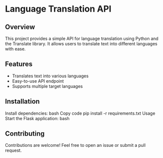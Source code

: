 # Language Translation API

## Overview
This project provides a simple API for language translation using Python and the Translate library. It allows users to translate text into different languages with ease.

## Features
- Translates text into various languages
- Easy-to-use API endpoint
- Supports multiple target languages

## Installation

Install dependencies:
bash
Copy code
pip install -r requirements.txt
Usage
Start the Flask application:
bash


## Contributing
Contributions are welcome! Feel free to open an issue or submit a pull request.
